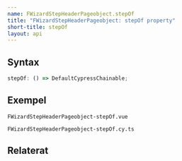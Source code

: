 ```yaml
---
name: FWizardStepHeaderPageobject.stepOf
title: "FWizardStepHeaderPageobject: stepOf property"
short-title: stepOf
layout: api
---
```


## Syntax

```ts nocompile nolint
stepOf: () => DefaultCypressChainable;
```

## Exempel

```import static
FWizardStepHeaderPageobject-stepOf.vue
```

```import
FWizardStepHeaderPageobject-stepOf.cy.ts
```

## Relaterat
